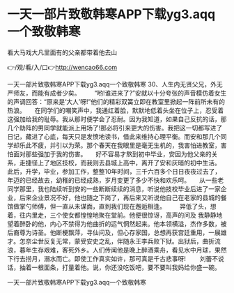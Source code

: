 # 一天一部片致敬韩寒APP下载yg3.aqq一个致敬韩寒
看大马戏大凡里面有的父亲都带着他去山

👉/观/看/入/口👉http://wencao66.com

一天一部片致敬韩寒APP下载yg3.aqq一个致敬韩寒	30、人生内无贤父兄，外无严师友，而能有成者少矣。
　　“哟!谁进来了?”安就以十分夸张的声音模仿着女生的声调回答：“原来是‘大人’呀!”他们的精彩双簧立即在教室里掀起一阵前所未有的热浪。　　在同学们的嘲笑声中，我通红着脸，默默地低着头坐在位子上，忍受着这强加给我的耻辱。我从那时便学会了忍耐。因为我知道，如果自己反抗的话，那几个助阵的男同学就能派上用场了!那必将引来更大的伤害。我把这一切都写进了日记，藏进了心底，每天只是发愤地读书，借此来维持心理平衡。而安和那几个同学却乐此不疲，并引以为荣。那个春天在我眼里是毫无生机的，我害怕进教室，害怕面对那些强加于我的伤害。　　好不容易才熬到初中毕业，安因为他父亲的关系，走捷径上了地区技校，而我则去县城上高中，离开了安和灰暗的初中生活。　　此后，升学，毕业，参加工作，整整10年时间，三千六百多个日日夜夜过去了，年迈的已经故去，幼稚的已经成熟，岁月变更了多少不快和欢乐呵。　　从一些老同学那里，我也陆续听到安的一些断断续续的消息，听说他技校毕业后进了一家企业，后来企业景况不好，他也随之下岗了，再后来又听说他自己在老家的县城的餐馆做掌勺师傅，但一直从未谋面，直到我们现在邂逅相逢。
　　羿低了头，想着，往内里走，三个使女都惶惶地聚在堂前。他便很惊讶，高声的问及
我静静地望着醉卧的他，内心不禁得为他曲折的运气惘然起来。他本领横溢，杰作多数，被后裔尊为诗圣。他断梗飘萍，寻仙问及，但心存家国，总想再获宫廷重用，一展雄才。怎奈尘世反复无常，蒙受安史之乱，伴随永王李兵败下狱。出狱后，曲折流浪，暮年生存艰难，客死外乡。人们传闻他是晚上醉酒乘舟，看见水中月球，果然下行去捞月，溺水而亡。即使工作真实如许，那可真是千古悲事呀!
	　　刘蕾不说话，抽着一根面条，打量着他。说，你还没吃饭吧，要不要叫我妈给你盛一碗。

一天一部片致敬韩寒APP下载yg3.aqq一个致敬韩寒
